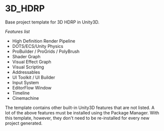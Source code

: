 # 3D_HDRP
Base project template for 3D HDRP in Unity3D.

*Features list*
- High Definition Render Pipeline
- DOTS/ECS/Unity Physics
- ProBuilder / ProGrids / PolyBrush
- Shader Graph
- Visual Effect Graph
- Visual Scripting
- Addressables
- UI Toolkit / UI Builder
- Input System
- EditorFlow Window
- Timeline
- Cinemachine

The template contains other built-in Unity3D features that are not listed. A lot of the above features must be installed using the Package Manager. With this template, however, they don't need to be re-installed for every new project generated.
